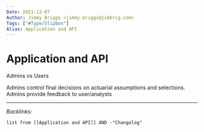 ```yaml
---
Date: 2021-12-07
Author: Jimmy Briggs <jimmy.briggs@jimbrig.com>
Tags: ["#Type/Slipbox"]
Alias: Application and API
---
```


# Application and API

Admins vs Users

Admins control final decisions on actuarial assumptions and selections.
Admins provide feedback to user/analysts


***

*Backlinks:*

```dataview
list from [[Application and API]] AND -"Changelog"
```